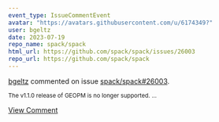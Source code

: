```yaml
---
event_type: IssueCommentEvent
avatar: "https://avatars.githubusercontent.com/u/6174349?"
user: bgeltz
date: 2023-07-19
repo_name: spack/spack
html_url: https://github.com/spack/spack/issues/26003
repo_url: https://github.com/spack/spack
---
```


<a href='https://github.com/bgeltz' target='_blank'>bgeltz</a> commented on issue <a href='https://github.com/spack/spack/issues/26003' target='_blank'>spack/spack#26003</a>.

<small>The v1.1.0 release of GEOPM is no longer supported....</small>

<a href='https://github.com/spack/spack/issues/26003' target='_blank'>View Comment</a>